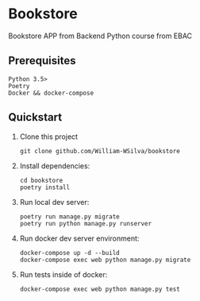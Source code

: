 # Bookstore

Bookstore APP from Backend Python course from EBAC

## Prerequisites

```
Python 3.5>
Poetry
Docker && docker-compose

```
## Quickstart

1. Clone this project

   ```shell
   git clone github.com/William-WSilva/bookstore
   ```

2. Install dependencies:

   ```shell
   cd bookstore
   poetry install
   ```

3. Run local dev server:

   ```shell
   poetry run manage.py migrate
   poetry run python manage.py runserver
   ```
   
4. Run docker dev server environment:

   ```shell
   docker-compose up -d --build 
   docker-compose exec web python manage.py migrate
   ```

5. Run tests inside of docker:

   ```shell
   docker-compose exec web python manage.py test
   ```


